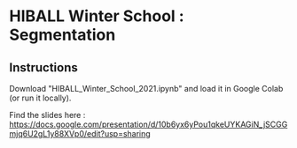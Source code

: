 # HIBALL Winter School : Segmentation

## Instructions

Download "HIBALL_Winter_School_2021.ipynb" and load it in Google Colab (or run it locally). 

Find the slides here :
https://docs.google.com/presentation/d/10b6yx6yPou1qkeUYKAGiN_jSCGGmjq6U2gL1y88XVp0/edit?usp=sharing
